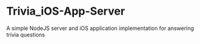 # Trivia_iOS-App-Server
A simple NodeJS server and iOS application implementation for answering trivia questions
